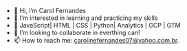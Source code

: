 - 👋 Hi, I’m Carol Fernandes
- 👀 I’m interested in learning and practicing my skills 
- 🌱 JavaScript| HTML | CSS | Python| Analytics | GCP | GTM
- 💞️ I’m looking to collaborate in everthing can!
- 📫 How to reach me: carolinefernandes07@yahoo.com.br.

<!---
CarolFernandes7/CarolFernandes7 is a ✨ special ✨ repository because its `README.md` (this file) appears on your GitHub profile.
You can click the Preview link to take a look at your changes.
--->
